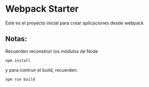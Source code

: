 # Webpack Starter

Este es el proyecto inicial para crear aplicaciones
desde webpack

## Notas:
Recuerden reconstruir los módulos de Node
```
npm install
```

y para contruir el build, recuerden.
```
npm run build
```
